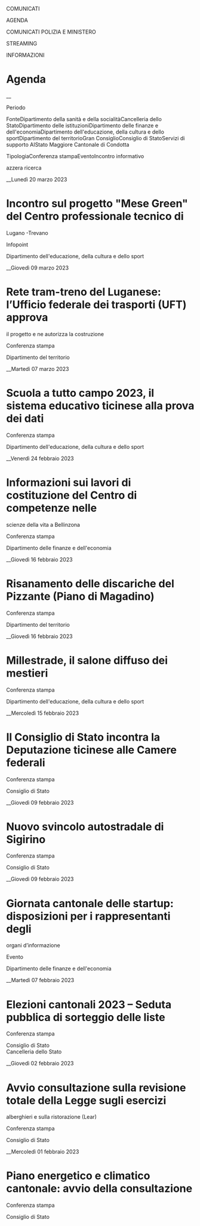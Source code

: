 COMUNICATI

AGENDA

COMUNICATI POLIZIA E MINISTERO

STREAMING

INFORMAZIONI

#  Agenda

__

Periodo

FonteDipartimento della sanità e della socialitàCancelleria dello
StatoDipartimento delle istituzioniDipartimento delle finanze e
dell'economiaDipartimento dell'educazione, della cultura e dello
sportDipartimento del territorioGran ConsiglioConsiglio di StatoServizi di
supporto AIStato Maggiore Cantonale di Condotta

TipologiaConferenza stampaEventoIncontro informativo

azzera ricerca

__Lunedì 20 marzo 2023

# Incontro sul progetto "Mese Green" del Centro professionale tecnico di
Lugano -Trevano

Infopoint

Dipartimento dell'educazione, della cultura e dello sport  

__Giovedì 09 marzo 2023

# Rete tram-treno del Luganese: l’Ufficio federale dei trasporti (UFT) approva
il progetto e ne autorizza la costruzione

Conferenza stampa

Dipartimento del territorio  

__Martedì 07 marzo 2023

# Scuola a tutto campo 2023, il sistema educativo ticinese alla prova dei dati

Conferenza stampa

Dipartimento dell'educazione, della cultura e dello sport  

__Venerdì 24 febbraio 2023

# Informazioni sui lavori di costituzione del Centro di competenze nelle
scienze della vita a Bellinzona

Conferenza stampa

Dipartimento delle finanze e dell'economia  

__Giovedì 16 febbraio 2023

# Risanamento delle discariche del Pizzante (Piano di Magadino)

Conferenza stampa

Dipartimento del territorio  

__Giovedì 16 febbraio 2023

# Millestrade, il salone diffuso dei mestieri

Conferenza stampa

Dipartimento dell'educazione, della cultura e dello sport  

__Mercoledì 15 febbraio 2023

# Il Consiglio di Stato incontra la Deputazione ticinese alle Camere federali

Conferenza stampa

Consiglio di Stato  

__Giovedì 09 febbraio 2023

# Nuovo svincolo autostradale di Sigirino

Conferenza stampa

Consiglio di Stato  

__Giovedì 09 febbraio 2023

# Giornata cantonale delle startup: disposizioni per i rappresentanti degli
organi d’informazione

Evento

Dipartimento delle finanze e dell'economia  

__Martedì 07 febbraio 2023

# Elezioni cantonali 2023 – Seduta pubblica di sorteggio delle liste

Conferenza stampa

Consiglio di Stato  
Cancelleria dello Stato  

__Giovedì 02 febbraio 2023

# Avvio consultazione sulla revisione totale della Legge sugli esercizi
alberghieri e sulla ristorazione (Lear)

Conferenza stampa

Consiglio di Stato  

__Mercoledì 01 febbraio 2023

# Piano energetico e climatico cantonale: avvio della consultazione

Conferenza stampa

Consiglio di Stato  

